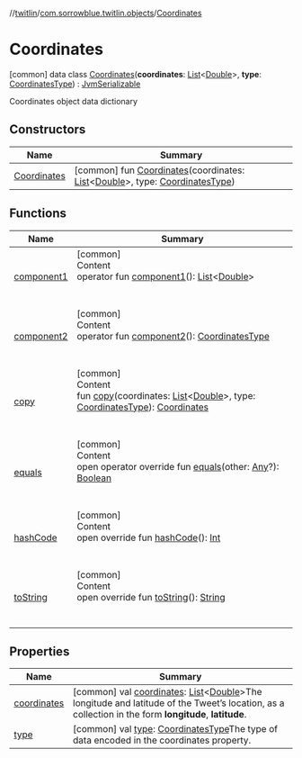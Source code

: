 //[twitlin](../../index.md)/[com.sorrowblue.twitlin.objects](../index.md)/[Coordinates](index.md)



# Coordinates  
 [common] data class [Coordinates](index.md)(**coordinates**: [List](https://kotlinlang.org/api/latest/jvm/stdlib/kotlin.collections/-list/index.html)<[Double](https://kotlinlang.org/api/latest/jvm/stdlib/kotlin/-double/index.html)>, **type**: [CoordinatesType](../-coordinates-type/index.md)) : [JvmSerializable](../../com.sorrowblue.twitlin.annotation/-jvm-serializable/index.md)

Coordinates object data dictionary

   


## Constructors  
  
|  Name|  Summary| 
|---|---|
| <a name="com.sorrowblue.twitlin.objects/Coordinates/Coordinates/#kotlin.collections.List[kotlin.Double]#com.sorrowblue.twitlin.objects.CoordinatesType/PointingToDeclaration/"></a>[Coordinates](-coordinates.md)| <a name="com.sorrowblue.twitlin.objects/Coordinates/Coordinates/#kotlin.collections.List[kotlin.Double]#com.sorrowblue.twitlin.objects.CoordinatesType/PointingToDeclaration/"></a> [common] fun [Coordinates](-coordinates.md)(coordinates: [List](https://kotlinlang.org/api/latest/jvm/stdlib/kotlin.collections/-list/index.html)<[Double](https://kotlinlang.org/api/latest/jvm/stdlib/kotlin/-double/index.html)>, type: [CoordinatesType](../-coordinates-type/index.md))   <br>


## Functions  
  
|  Name|  Summary| 
|---|---|
| <a name="com.sorrowblue.twitlin.objects/Coordinates/component1/#/PointingToDeclaration/"></a>[component1](component1.md)| <a name="com.sorrowblue.twitlin.objects/Coordinates/component1/#/PointingToDeclaration/"></a>[common]  <br>Content  <br>operator fun [component1](component1.md)(): [List](https://kotlinlang.org/api/latest/jvm/stdlib/kotlin.collections/-list/index.html)<[Double](https://kotlinlang.org/api/latest/jvm/stdlib/kotlin/-double/index.html)>  <br><br><br>
| <a name="com.sorrowblue.twitlin.objects/Coordinates/component2/#/PointingToDeclaration/"></a>[component2](component2.md)| <a name="com.sorrowblue.twitlin.objects/Coordinates/component2/#/PointingToDeclaration/"></a>[common]  <br>Content  <br>operator fun [component2](component2.md)(): [CoordinatesType](../-coordinates-type/index.md)  <br><br><br>
| <a name="com.sorrowblue.twitlin.objects/Coordinates/copy/#kotlin.collections.List[kotlin.Double]#com.sorrowblue.twitlin.objects.CoordinatesType/PointingToDeclaration/"></a>[copy](copy.md)| <a name="com.sorrowblue.twitlin.objects/Coordinates/copy/#kotlin.collections.List[kotlin.Double]#com.sorrowblue.twitlin.objects.CoordinatesType/PointingToDeclaration/"></a>[common]  <br>Content  <br>fun [copy](copy.md)(coordinates: [List](https://kotlinlang.org/api/latest/jvm/stdlib/kotlin.collections/-list/index.html)<[Double](https://kotlinlang.org/api/latest/jvm/stdlib/kotlin/-double/index.html)>, type: [CoordinatesType](../-coordinates-type/index.md)): [Coordinates](index.md)  <br><br><br>
| <a name="kotlin/Any/equals/#kotlin.Any?/PointingToDeclaration/"></a>[equals](../../com.sorrowblue.twitlin.v2.users/-users-api/-expansion/-companion/index.md#%5Bkotlin%2FAny%2Fequals%2F%23kotlin.Any%3F%2FPointingToDeclaration%2F%5D%2FFunctions%2F1930806739)| <a name="kotlin/Any/equals/#kotlin.Any?/PointingToDeclaration/"></a>[common]  <br>Content  <br>open operator override fun [equals](../../com.sorrowblue.twitlin.v2.users/-users-api/-expansion/-companion/index.md#%5Bkotlin%2FAny%2Fequals%2F%23kotlin.Any%3F%2FPointingToDeclaration%2F%5D%2FFunctions%2F1930806739)(other: [Any](https://kotlinlang.org/api/latest/jvm/stdlib/kotlin/-any/index.html)?): [Boolean](https://kotlinlang.org/api/latest/jvm/stdlib/kotlin/-boolean/index.html)  <br><br><br>
| <a name="kotlin/Any/hashCode/#/PointingToDeclaration/"></a>[hashCode](../../com.sorrowblue.twitlin.v2.users/-users-api/-expansion/-companion/index.md#%5Bkotlin%2FAny%2FhashCode%2F%23%2FPointingToDeclaration%2F%5D%2FFunctions%2F1930806739)| <a name="kotlin/Any/hashCode/#/PointingToDeclaration/"></a>[common]  <br>Content  <br>open override fun [hashCode](../../com.sorrowblue.twitlin.v2.users/-users-api/-expansion/-companion/index.md#%5Bkotlin%2FAny%2FhashCode%2F%23%2FPointingToDeclaration%2F%5D%2FFunctions%2F1930806739)(): [Int](https://kotlinlang.org/api/latest/jvm/stdlib/kotlin/-int/index.html)  <br><br><br>
| <a name="kotlin/Any/toString/#/PointingToDeclaration/"></a>[toString](../../com.sorrowblue.twitlin.v2.users/-users-api/-expansion/-companion/index.md#%5Bkotlin%2FAny%2FtoString%2F%23%2FPointingToDeclaration%2F%5D%2FFunctions%2F1930806739)| <a name="kotlin/Any/toString/#/PointingToDeclaration/"></a>[common]  <br>Content  <br>open override fun [toString](../../com.sorrowblue.twitlin.v2.users/-users-api/-expansion/-companion/index.md#%5Bkotlin%2FAny%2FtoString%2F%23%2FPointingToDeclaration%2F%5D%2FFunctions%2F1930806739)(): [String](https://kotlinlang.org/api/latest/jvm/stdlib/kotlin/-string/index.html)  <br><br><br>


## Properties  
  
|  Name|  Summary| 
|---|---|
| <a name="com.sorrowblue.twitlin.objects/Coordinates/coordinates/#/PointingToDeclaration/"></a>[coordinates](coordinates.md)| <a name="com.sorrowblue.twitlin.objects/Coordinates/coordinates/#/PointingToDeclaration/"></a> [common] val [coordinates](coordinates.md): [List](https://kotlinlang.org/api/latest/jvm/stdlib/kotlin.collections/-list/index.html)<[Double](https://kotlinlang.org/api/latest/jvm/stdlib/kotlin/-double/index.html)>The longitude and latitude of the Tweet’s location, as a collection in the form **longitude**, **latitude**.   <br>
| <a name="com.sorrowblue.twitlin.objects/Coordinates/type/#/PointingToDeclaration/"></a>[type](type.md)| <a name="com.sorrowblue.twitlin.objects/Coordinates/type/#/PointingToDeclaration/"></a> [common] val [type](type.md): [CoordinatesType](../-coordinates-type/index.md)The type of data encoded in the coordinates property.   <br>

